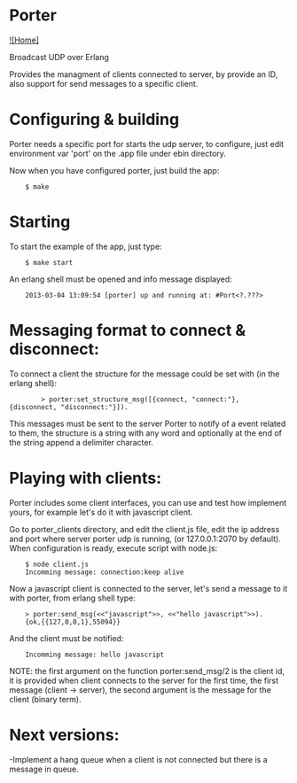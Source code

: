Porter
======

[![Home]](https://github.com/jorgegarrido/porter.git)

Broadcast UDP over Erlang

Provides the managment of clients connected to server, by provide an ID, also
support for send messages to a specific client.


Configuring & building
======

Porter needs a specific port for starts the udp server, to configure, just edit
environment var 'port' on the .app file under ebin directory.

Now when you have configured porter, just build the app:

		$ make 
		

Starting
======

To start the example of the app, just type:

		$ make start
		
An erlang shell must be opened and info message displayed:

		2013-03-04 13:09:54 [porter] up and running at: #Port<?.???>
	
Messaging format to connect & disconnect:
======

To connect a client the structure for the message could be set with (in the erlang shell):

			> porter:set_structure_msg([{connect, "connect:"}, {disconnect, "disconnect:"}]). 
			
This messages must be sent to the server Porter to notify of a event related to them, the structure is a string
with any word and optionally at the end of the string append a delimiter character.


Playing with clients:
======

Porter includes some client interfaces, you can use and test how implement yours, for example
let's do it with javascript client.

Go to porter_clients directory, and edit the client.js file, edit the ip address and port where server
porter udp is running, (or 127.0.0.1:2070 by default).
When configuration is ready, execute script with node.js:

		$ node client.js
		Incomming message: connection:keep alive
		
Now a javascript client is connected to the server, let's send a message to it with porter, from erlang
shell type:

		> porter:send_msg(<<"javascript">>, <<"hello javascript">>).
		{ok,{{127,0,0,1},55094}}
		
And the client must be notified:

		Incomming message: hello javascript

NOTE: the first argument on the function porter:send_msg/2 is the client id, it is provided when client connects
to the server for the first time, the first message (client -> server), the second argument is the message for the 
client (binary term).


Next versions:
======

-Implement a hang queue when a client is not connected but there is a message in queue.

